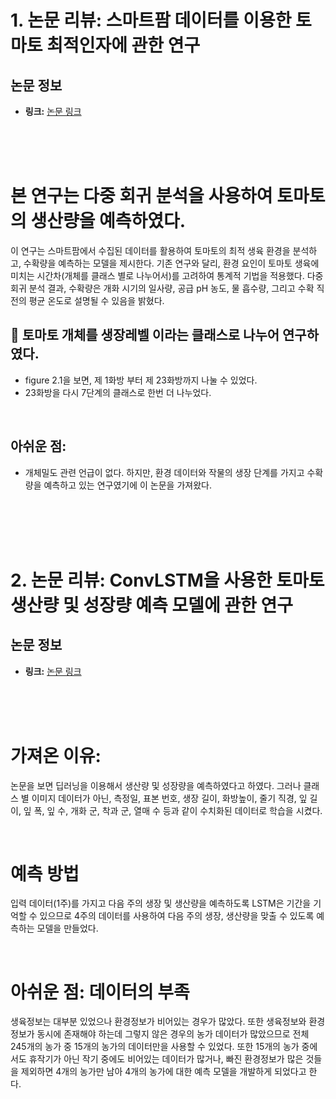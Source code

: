 # 1. 논문 리뷰: 스마트팜 데이터를 이용한 토마토 최적인자에 관한 연구

## 논문 정보
- **링크:** [논문 링크](https://www.dbpia.co.kr/journal/articleDetail?nodeId=NODE07404383)

<br/><br/><br/>

# 본 연구는 다중 회귀 분석을 사용하여 토마토의 생산량을 예측하였다.

이 연구는 스마트팜에서 수집된 데이터를 활용하여 토마토의 최적 생육 환경을 분석하고, 수확량을 예측하는 모델을 제시한다. 기존 연구와 달리, 환경 요인이 토마토 생육에 미치는 시간차(개체를 클래스 별로 나누어서)를 고려하여 통계적 기법을 적용했다. 다중 회귀 분석 결과, 수확량은 개화 시기의 일사량, 공급 pH 농도, 물 흡수량, 그리고 수확 직전의 평균 온도로 설명될 수 있음을 밝혔다.

## 🌱 토마토 개체를 생장레벨 이라는 클래스로 나누어 연구하였다.
- figure 2.1을 보면, 제 1화방 부터 제 23화방까지 나눌 수 있었다.  
- 23화방을 다시 7단계의 클래스로 한번 더 나누었다.

<br/>

## 아쉬운 점:
- 개체밀도 관련 언급이 없다. 하지만, 환경 데이터와 작물의 생장 단계를 가지고 수확량을 예측하고 있는 연구였기에 이 논문을 가져왔다.


<br/><br/><br/><br/>

# 2. 논문 리뷰: ConvLSTM을 사용한 토마토 생산량 및 성장량 예측 모델에 관한 연구

## 논문 정보
- **링크:** [논문 링크](https://www.dbpia.co.kr/journal/articleDetail?nodeId=NODE09297805)

<br/><br/><br/>

# 가져온 이유:
논문을 보면 딥러닝을 이용해서 생산량 및 성장량을 예측하였다고 하였다. 그러나 클래스 별 이미지 데이터가 아닌, 측정일,  표본 번호,  생장 길이,  화방높이,  줄기 직경,  잎 길이,  잎 폭,  잎 수,  개화 군,  착과 군,  열매 수 등과 같이 수치화된 데이터로 학습을 시켰다.

<br/>

# 예측 방법
입력 데이터(1주)를 가지고 다음 주의 생장 및 생산량을 예측하도록 LSTM은 기간을 기억할 수 있으므로 4주의 데이터를 사용하여 다음 주의 생장,  생산량을 맞출 수 있도록 예측하는 모델을 만들었다.

<br/>

# 아쉬운 점: 데이터의 부족
생육정보는 대부분 있었으나 환경정보가 비어있는 경우가 많았다.  또한 생육정보와 환경정보가 동시에 존재해야 하는데 그렇지 않은 경우의 농가 데이터가 많았으므로 전체 245개의 농가 중 15개의 농가의 데이터만을 사용할 수 있었다.  또한 15개의 농가 중에서도 휴작기가 아닌 작기 중에도 비어있는 데이터가 많거나,  빠진 환경정보가 많은 것들을 제외하면 4개의 농가만 남아 4개의 농가에 대한 예측 모델을 개발하게 되었다고 한다.
 